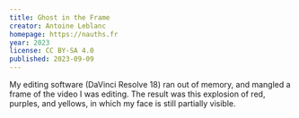 ```yaml
---
title: Ghost in the Frame
creator: Antoine Leblanc
homepage: https://nauths.fr
year: 2023
license: CC BY-SA 4.0
published: 2023-09-09
---
```


My editing software (DaVinci Resolve 18) ran out of memory, and mangled a frame
of the video I was editing. The result was this explosion of red, purples, and
yellows, in which my face is still partially visible.
